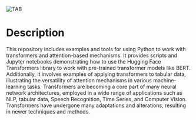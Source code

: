 ![TAB](https://www.mdpi.com/biology/biology-12-01033/article_deploy/html/images/biology-12-01033-g001.png)
# Description
This repository includes examples and tools for using Python to work with transformers and attention-based mechanisms. It provides scripts and Jupyter notebooks demonstrating how to use the Hugging Face Transformers library to work with pre-trained transformer models like BERT. Additionally, it involves examples of applying transformers to tabular data, illustrating the versatility of attention mechanisms in various machine-learning tasks. Transformers are becoming a core part of many neural network architectures, employed in a wide range of applications such as NLP, tabular data, Speech Recognition, Time Series, and Computer Vision. Transformers have undergone many adaptations and alterations, resulting in newer techniques and methods.


